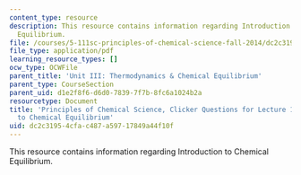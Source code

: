 ```yaml
---
content_type: resource
description: This resource contains information regarding Introduction to Chemical
  Equilibrium.
file: /courses/5-111sc-principles-of-chemical-science-fall-2014/dc2c31954cfac487a59717849a44f10f_MIT5_111F14_Lec18Clkr.pdf
file_type: application/pdf
learning_resource_types: []
ocw_type: OCWFile
parent_title: 'Unit III: Thermodynamics & Chemical Equilibrium'
parent_type: CourseSection
parent_uid: d1e2f8f6-d6d0-7839-7f7b-8fc6a1024b2a
resourcetype: Document
title: 'Principles of Chemical Science, Clicker Questions for Lecture 18: Introduction
  to Chemical Equilibrium'
uid: dc2c3195-4cfa-c487-a597-17849a44f10f
---
```

This resource contains information regarding Introduction to Chemical Equilibrium.


